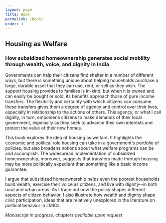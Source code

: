 ```yaml
---
layout: page
title: Book
permalink: /Book/
order: 4
---
```


<!-- Global site tag (gtag.js) - Google Analytics -->
<script async src="https://www.googletagmanager.com/gtag/js?id=UA-111923831-1"></script>
<script>
  window.dataLayer = window.dataLayer || [];
  function gtag(){dataLayer.push(arguments);}
  gtag('js', new Date());

  gtag('config', 'UA-111923831-1');
</script>


## Housing as Welfare
### How subsidized homeownership generates social mobility through wealth, voice, and dignity in India

Governments can help their citizens find shelter in a number of different ways, but there is something unique about helping households purchase a large, durable asset that they can use, rent, or sell as they wish. The support housing provides to families is in-kind, but when it is owned and can easily be bought or sold, its benefits approach those of pure income transfers. The flexibility and certainty with which citizens can consume these transfers gives them a degree of agency and control over their lives, especially in relationship to the actions of others. This agency, or what I call dignity, in turn, emboldens citizens to make demands of their local government, especially as they seek to advance their own interests and protect the value of their new homes. 
		
This book explores the idea of housing as welfare.  It highlights the economic and political role housing can take in a government's portfolio of policies, but also broadens notions about what welfare programs can be and accomplish. The widespread implementation of subsidized homeownership, moreover, suggests that transfers made through housing may be more politically expedient than something like a basic income guarantee. 
 
 I argue that subsidized homeownership helps even the poorest households build wealth, exercise their voice as citizens, and live with dignity--in both rural and urban areas. As I trace out how the policy shapes different aspects of citizen behavior, I also illustrate how wealth and dignity shape civic participation, ideas that are relatively unexplored in the literature on political behavior in LMICs.
 

*Manuscript in progress, chapters available upon request*

